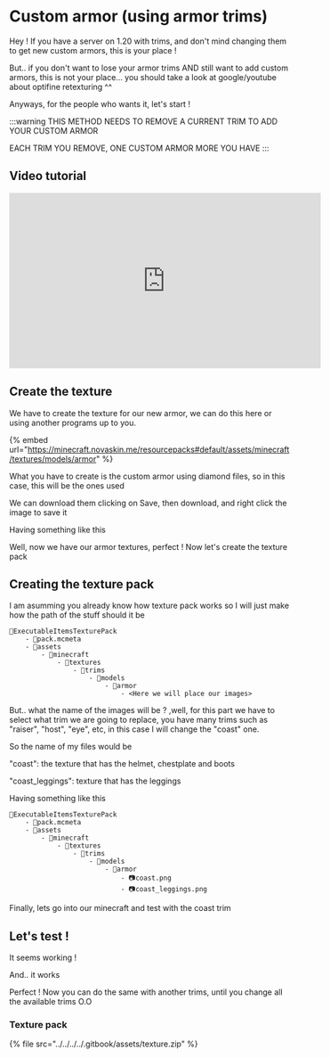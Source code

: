 # Custom armor (using armor trims)

Hey ! If you have a server on 1.20 with trims, and don't mind changing them to get new custom armors, this is your place !

But.. if you don't want to lose your armor trims AND still want to add custom armors, this is not your place... you should take a look at google/youtube about optifine retexturing ^^

Anyways, for the people who wants it, let's start !

:::warning
THIS METHOD NEEDS TO REMOVE A CURRENT TRIM TO ADD YOUR CUSTOM ARMOR

EACH TRIM YOU REMOVE, ONE CUSTOM ARMOR MORE YOU HAVE
:::

## Video tutorial

<iframe width="560" height="315" src="https://www.youtube.com/embed/Cfef11fQlhY" frameborder="0" allow="accelerometer; autoplay; clipboard-write; encrypted-media; gyroscope; picture-in-picture" allowfullscreen></iframe>

## Create the texture

We have to create the texture for our new armor, we can do this here or using another programs up to you.

\{% embed url="https://minecraft.novaskin.me/resourcepacks#default/assets/minecraft/textures/models/armor" %\}

What you have to create is the custom armor using diamond files, so in this case, this will be the ones used

We can download them clicking on Save, then download, and right click the image to save it

Having something like this

Well, now we have our armor textures, perfect ! Now let's create the texture pack

## Creating the texture pack

I am asumming you already know how texture pack works so I will just make how the path of the stuff should it be

```
📁ExecutableItemsTexturePack
    - 📃pack.mcmeta
    - 📁assets 
        - 📁minecraft
            - 📁textures
                - 📁trims
                    - 📁models
                        - 📁armor
                            - <Here we will place our images>

```

But.. what the name of the images will be ? ,well, for this part we have to select what trim we are going to replace, you have many trims such as "raiser", "host", "eye", etc, in this case I will change the "coast" one.

So the name of my files would be

"coast": the texture that has the helmet, chestplate and boots

"coast\_leggings": texture that has the leggings

Having something like this

```
📁ExecutableItemsTexturePack
    - 📃pack.mcmeta
    - 📁assets 
        - 📁minecraft
            - 📁textures
                - 📁trims
                    - 📁models
                        - 📁armor
                            - 📷coast.png
                            - 📷coast_leggings.png
```

Finally, lets go into our minecraft and test with the coast trim

## Let's test !

It seems working !

And.. it works 

Perfect ! Now you can do the same with another trims, until you change all the available trims O.O

### Texture pack

\{% file src="../../../../.gitbook/assets/texture.zip" %\}

